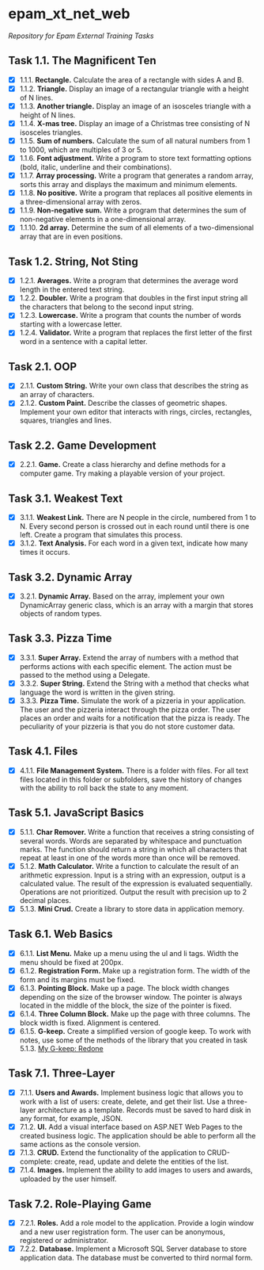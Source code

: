 # epam_xt_net_web
*Repository for Epam External Training Tasks*

## Task 1.1. The Magnificent Ten
- [x] 1.1.1. **Rectangle.**
Calculate the area of a rectangle with sides A and B.
- [x] 1.1.2. **Triangle.**
Display an image of a rectangular triangle with a height of N lines.
- [x] 1.1.3. **Another triangle.**
Display an image of an isosceles triangle with a height of N lines.
- [x] 1.1.4. **X-mas tree.**
Display an image of a Christmas tree consisting of N isosceles triangles.
- [x] 1.1.5. **Sum of numbers.**
Calculate the sum of all natural numbers from 1 to 1000, which are multiples of 3 or 5.
- [x] 1.1.6. **Font adjustment.**
Write a program to store text formatting options (bold, italic, underline and their combinations).
- [x] 1.1.7. **Array processing.**
Write a program that generates a random array, sorts this array and displays the maximum and minimum elements.
- [x] 1.1.8. **No positive.**
Write a program that replaces all positive elements in a three-dimensional array with zeros.
- [x] 1.1.9. **Non-negative sum.**
Write a program that determines the sum of non-negative elements in a one-dimensional array.
- [x] 1.1.10. **2d array.**
Determine the sum of all elements of a two-dimensional array that are in even positions.

## Task 1.2. String, Not Sting
- [x] 1.2.1. **Averages.**
Write a program that determines the average word length in the entered text string.
- [x] 1.2.2. **Doubler.**
Write a program that doubles in the first input string all the characters that belong to the second input string.
- [x] 1.2.3. **Lowercase.**
Write a program that counts the number of words starting with a lowercase letter.
- [x] 1.2.4. **Validator.**
Write a program that replaces the first letter of the first word in a sentence with a capital letter.

## Task 2.1. OOP
- [x] 2.1.1. **Custom String.**
Write your own class that describes the string as an array of characters.
- [x] 2.1.2. **Custom Paint.**
Describe the classes of geometric shapes. Implement your own editor that interacts with rings, circles, rectangles, squares, triangles and lines.

## Task 2.2. Game Development
- [x] 2.2.1. **Game.**
Create a class hierarchy and define methods for a computer game. Try making a playable version of your project.

## Task 3.1. Weakest Text
- [x] 3.1.1. **Weakest Link.**
There are N people in the circle, numbered from 1 to N. Every second person is crossed out in each round until there is one left. Create a program that simulates this process.
- [x] 3.1.2. **Text Analysis.**
For each word in a given text, indicate how many times it occurs.

## Task 3.2. Dynamic Array
- [x] 3.2.1. **Dynamic Array.** 
Based on the array, implement your own DynamicArray generic class, which is an array with a margin that stores objects of random types.

## Task 3.3. Pizza Time
- [x] 3.3.1. **Super Array.**
Extend the array of numbers with a method that performs actions with each specific element. The action must be passed to the method using a Delegate.
- [x] 3.3.2. **Super String.**
Extend the String with a method that checks what language the word is written in the given string.
- [x] 3.3.3. **Pizza Time.**
Simulate the work of a pizzeria in your application. The user and the pizzeria interact through the pizza order. The user places an order and waits for a notification that the pizza is ready. The peculiarity of your pizzeria is that you do not store customer data.

## Task 4.1. Files
- [x] 4.1.1. **File Management System.**
There is a folder with files. For all text files located in this folder or subfolders, save the history of changes with the ability to roll back the state to any moment.

## Task 5.1. JavaScript Basics
- [x] 5.1.1. **Char Remover.**
Write a function that receives a string consisting of several words. Words are separated by whitespace and punctuation marks. The function should return a string in which all characters that repeat at least in one of the words more than once will be removed.
- [x] 5.1.2. **Math Calculator.**
Write a function to calculate the result of an arithmetic expression. Input is a string with an expression, output is a calculated value. The result of the expression is evaluated sequentially. Operations are not prioritized. Output the result with precision up to 2 decimal places.
- [x] 5.1.3. **Mini Crud.**
Create a library to store data in application memory.

## Task 6.1. Web Basics
- [x] 6.1.1. **List Menu.**
Make up a menu using the ul and li tags. Width the menu should be fixed at 200px.
- [x] 6.1.2. **Registration Form.**
Make up a registration form. The width of the form and its margins must be fixed.
- [x] 6.1.3. **Pointing Block.**
Make up a page. The block width changes depending on the size of the browser window. The pointer is always located in the middle of the block, the size of the pointer is fixed.
- [x] 6.1.4. **Three Column Block.**
Make up the page with three columns. The block width is fixed. Alignment is centered.
- [x] 6.1.5. **G-keep.**
Create a simplified version of google keep. To work with notes, use some of the methods of the library that you created in task 5.1.3.
[My G-keep: Redone](https://github.com/SavouryGin/my_g-keep)

## Task 7.1. Three-Layer
- [x] 7.1.1. **Users and Awards.**
Implement business logic that allows you to work with a list of users: create, delete, and get their list. Use a three-layer architecture as a template. Records must be saved to hard disk in any format, for example, JSON.
- [x] 7.1.2. **UI.**
Add a visual interface based on ASP.NET Web Pages to the created business logic. The application should be able to perform all the same actions as the console version.
- [x] 7.1.3. **CRUD.**
Extend the functionality of the application to CRUD-complete: create, read, update and delete the entities of the list.
- [x] 7.1.4. **Images.**
Implement the ability to add images to users and awards, uploaded by the user himself.

## Task 7.2. Role-Playing Game
- [x] 7.2.1. **Roles.**
Add a role model to the application. Provide a login window and a new user registration form. The user can be anonymous, registered or administrator.
- [x] 7.2.2. **Database.**
Implement a Microsoft SQL Server database to store application data. The database must be converted to third normal form.